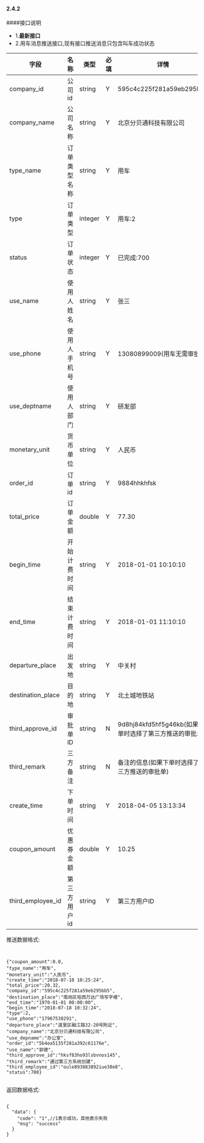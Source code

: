 #### 2.4.2 
####接口说明
- 1.**最新接口**
- 2.用车消息推送接口,现有接口推送消息只包含叫车成功状态


字段|名称|类型|必填|详情
----|----|---|---|---
company_id |公司id|string| Y | 595c4c225f281a59eb295bb5
company_name | 公司名称|string|Y|北京分贝通科技有限公司
type_name |订单类型名称 |string| Y |用车
type |订单类型| integer | Y |用车:2
status |订单状态|integer| Y |已完成:700
use_name |使用人姓名|string| Y |张三
use_phone |使用人手机号|string| Y | 13080899009(用车无需审批)
use_deptname |使用人部门|string|Y|研发部
monetary_unit |货币单位|string| Y | 人民币
order_id |订单id|string| Y |9884hhkhfsk
total_price |订单金额 | double| Y |77.30
begin_time |开始计费时间|string|Y|2018-01-01 10:10:10
end_time|结束计费时间|string |Y|2018-01-01 11:10:10
departure_place |出发地|string|Y|中关村
destination_place|目的地|string |Y|北土城地铁站
third_approve_id|审批单ID|string |N|9d8hj84kfd5hf5g46kb(如果下单时选择了第三方推送的审批单)
third_remark |三方备注|string|N|备注的信息(如果下单时选择了第三方推送的审批单)
create_time | 下单时间 | string | Y |2018-04-05 13:13:34
coupon_amount | 优惠券金额 | double | Y |10.25
third_employee_id | 第三方用户id | string | Y |第三方用户ID




推送数据格式:




```


{"coupon_amount":0.0,
"type_name":"用车",
"monetary_unit":"人民币",
"create_time":"2018-07-18 10:25:24",
"total_price":20.32,
"company_id":"595c4c225f281a59eb295bb5",
"destination_place":"南岗区哈西万达广场写字楼",
"end_time":"1970-01-01 00:00:00",
"begin_time":"2018-07-18 10:32:24",
"type":2,
"use_phone":"17967538291",
"departure_place":"道里区融江路32-20号附近",
"company_name":"北京分贝通科技有限公司",
"use_depname":"办公室",
"order_id":"5b4ea5135f281a392c61176e",
"use_name":"郭德",
"third_approve_id":"hksf83ho93lsbvnos145",
"third_remark":"通过第三方系统创建",
"third_employee_id":"oule893883892iue38e8",
"status":700}


```




返回数据格式:

```

{
  "data": {
    "code": "1",//1表示成功，其他表示失败
    "msg": "success"
  }
}





```
